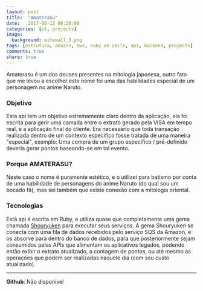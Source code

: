 ```yaml
---
layout: post
title:  "Amaterasu"
date:   2017-06-12 08:20:00
categories: [pt, projects]
image:
  background: witewall_3.png
tags: [estrutura, amazon, aws, ruby on rails, api, backend, projects]
comments: true
share: true
---
```


Amaterasu é um dos deuses presentes na mitologia japonesa, outro fato que me levou a escolher este nome foi uma das habilidades especial de um personagem no anime Naruto.


<h3>Objetivo</h3>
Esta api tem um objetivo estremamente claro dentro da aplicação, ela foi escrita para gerir uma camada entre o extrato gerado pela VISA em tempo real, e a aplicação final do cliente. Era necessário que toda transação realizada dentro de um contexto especifico fosse tratada de uma maneira "especial", exemplo: Uma compra de um grupo especifico / pré-definido deveria gerar pontos baseando-se em tal evento.


<br/>
<h3>Porque AMATERASU?</h3>
Neste caso o nome é puramente estético, e o utilizei para batismo por conta de uma habilidade de personagens do anime Naruto (do qual sou um bocado fã), mas sei também que existe conexão com a mitologia oriental.


<br/>
<h3>Tecnologias</h3>
Está api é escrita em Ruby, e utiliza quase que completamente uma gema chamada <u>Shouryuken</u> para executar seus serviços. A gema Shouryuken se conecta com uma fila de dados recebidos pelo serviço SQS da Amazon, e os absorve para dentro do banco de dados, para que posteriormente sejam consumidos pelas APIs que alimentam os aplicativos legados, podendo então exibir o extrato atualizado, a contagem de pontos, ou até mesmo as operações que podem ser realizadas naquele dia (com seu custo atualizado).


<br/>
<hr/>
<b>Github</b>: Não disponível<br/>